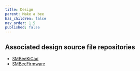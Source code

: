 ```yaml
---
title: Design
parent: Make a bee
has_children: false
nav_order: 1.5
published: false
---
```

## Associated design source file repositories

* [SMBeeKiCad](https://github.com/milelo/SMBeeKiCad)
* [SMBeeFirmware](https://github.com/milelo/SMBeeFirmware)